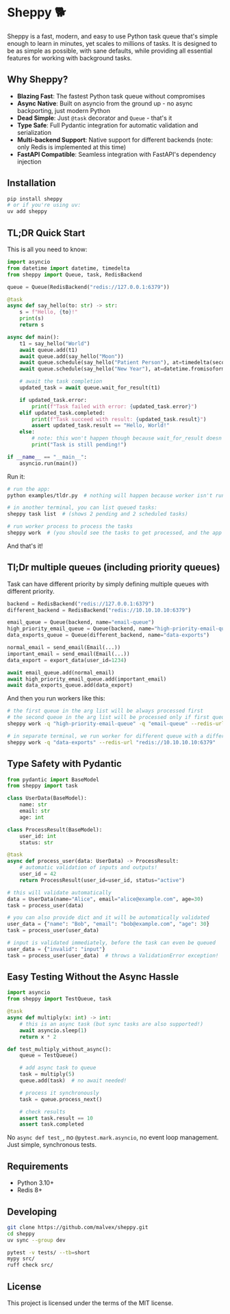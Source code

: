 # Sheppy 🐕

Sheppy is a fast, modern, and easy to use Python task queue that's simple enough to learn in minutes, yet scales to millions of tasks. It is designed to be as simple as possible, with sane defaults, while providing all essential features for working with background tasks.

## Why Sheppy?

- **Blazing Fast**: The fastest Python task queue without compromises
- **Async Native**: Built on asyncio from the ground up - no async backporting, just modern Python
- **Dead Simple**: Just `@task` decorator and `Queue` - that's it
- **Type Safe**: Full Pydantic integration for automatic validation and serialization
- **Multi-backend Support**: Native support for different backends (note: only Redis is implemented at this time)
- **FastAPI Compatible**: Seamless integration with FastAPI's dependency injection

## Installation

```bash
pip install sheppy
# or if you're using uv:
uv add sheppy
```

## TL;DR Quick Start

This is all you need to know:

```python
import asyncio
from datetime import datetime, timedelta
from sheppy import Queue, task, RedisBackend

queue = Queue(RedisBackend("redis://127.0.0.1:6379"))

@task
async def say_hello(to: str) -> str:
    s = f"Hello, {to}!"
    print(s)
    return s

async def main():
    t1 = say_hello("World")
    await queue.add(t1)
    await queue.add(say_hello("Moon"))
    await queue.schedule(say_hello("Patient Person"), at=timedelta(seconds=10))  # runs in 10 seconds from now
    await queue.schedule(say_hello("New Year"), at=datetime.fromisoformat("2026-01-01 00:00:00 +00:00"))

    # await the task completion
    updated_task = await queue.wait_for_result(t1)

    if updated_task.error:
        print(f"Task failed with error: {updated_task.error}")
    elif updated_task.completed:
        print(f"Task succeed with result: {updated_task.result}")
        assert updated_task.result == "Hello, World!"
    else:
        # note: this won't happen though because wait_for_result doesn't return pending tasks
        print("Task is still pending!")

if __name__ == "__main__":
    asyncio.run(main())
```

Run it:

```bash
# run the app:
python examples/tldr.py  # nothing will happen because worker isn't running

# in another terminal, you can list queued tasks:
sheppy task list  # (shows 2 pending and 2 scheduled tasks)

# run worker process to process the tasks
sheppy work  # (you should see the tasks to get processed, and the app should finish!)
```

And that's it!

## Tl;Dr multiple queues (including priority queues)

Task can have different priority by simply defining multiple queues with different priority.

```python
backend = RedisBackend("redis://127.0.0.1:6379")
different_backend = RedisBackend("redis://10.10.10.10:6379")

email_queue = Queue(backend, name="email-queue")
high_priority_email_queue = Queue(backend, name="high-priority-email-queue")
data_exports_queue = Queue(different_backend, name="data-exports")

normal_email = send_email(Email(...))
important_email = send_email(Email(...))
data_export = export_data(user_id=1234)

await email_queue.add(normal_email)
await high_priority_email_queue.add(important_email)
await data_exports_queue.add(data_export)
```

And then you run workers like this:

```bash
# the first queue in the arg list will be always processed first
# the second queue in the arg list will be processed only if first queue is empty
sheppy work -q "high-priority-email-queue" -q "email-queue" --redis-url "redis://127.0.0.1:6379"

# in separate terminal, we run worker for different queue with a different backend
sheppy work -q "data-exports" --redis-url "redis://10.10.10.10:6379"
```

## Type Safety with Pydantic

```python
from pydantic import BaseModel
from sheppy import task

class UserData(BaseModel):
    name: str
    email: str
    age: int

class ProcessResult(BaseModel):
    user_id: int
    status: str

@task
async def process_user(data: UserData) -> ProcessResult:
    # automatic validation of inputs and outputs!
    user_id = 42
    return ProcessResult(user_id=user_id, status="active")

# this will validate automatically
data = UserData(name="Alice", email="alice@example.com", age=30)
task = process_user(data)

# you can also provide dict and it will be automatically validated
user_data = {"name": "Bob", "email": "bob@example.com", "age": 30}
task = process_user(user_data)

# input is validated immediately, before the task can even be queued
user_data = {"invalid": "input"}
task = process_user(user_data)  # throws a ValidationError exception!
```

## Easy Testing Without the Async Hassle

```python
import asyncio
from sheppy import TestQueue, task

@task
async def multiply(x: int) -> int:
    # this is an async task (but sync tasks are also supported!)
    await asyncio.sleep(1)
    return x * 2

def test_multiply_without_async():
    queue = TestQueue()

    # add async task to queue
    task = multiply(5)
    queue.add(task)  # no await needed!

    # process it synchronously
    task = queue.process_next()

    # check results
    assert task.result == 10
    assert task.completed
```

No `async def test_`, no `@pytest.mark.asyncio`, no event loop management. Just simple, synchronous tests.

## Requirements

- Python 3.10+
- Redis 8+

## Developing

```bash
git clone https://github.com/malvex/sheppy.git
cd sheppy
uv sync --group dev

pytest -v tests/ --tb=short
mypy src/
ruff check src/
```

## License

This project is licensed under the terms of the MIT license.

